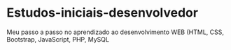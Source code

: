 # Estudos-iniciais-desenvolvedor
 Meu passo a passo no aprendizado ao desenvolvimento WEB (HTML, CSS, Bootstrap, JavaScript, PHP, MySQL
